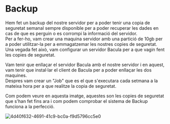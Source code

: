 # Backup

Hem fet un backup del nostre servidor per a poder tenir una copia de seguretat semanal sempre disponible per a poder recuperar les dades en cas de que es perguin o es corrompi la informació del servidor.  
Per a fer-ho, vam crear una maquina servidor amb una partició de 10gb per a poder utilitzar-la per a emmagatzemar les nostres copies de seguretat. Una vegada fet això, vam configurar un servidor Bacula per a que vagin fent les copies de seguretat.  

Vam tenir que enllaçar el servidor Bacula amb el nostre servidor i en aquest, vam tenir que instal·lar el client de Bacula per a poder enllaçar les dos maquines.  
Despres vam crear un "Job" que es el que s'executara cada setmana a la mateixa hora per a que realitze la copia de seguretat.  

Com podem veure en aquesta imatge, aquestes son les copies de seguretat que s'han fet fins ara i com podem comprobar el sistema de Backup funciona a la perfecció.

![4d40f632-4691-41c9-bc0a-f9d5796cc5e0](https://github.com/paulasilland/mdbook/assets/101247767/2ffcdcad-24b4-4df3-8ac6-53cf37e3ceca)
